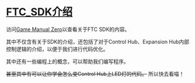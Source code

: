 # [FTC_SDK介绍](README.md)

访问[Game Manual Zero](https://gm0.org/zh-cn/latest/docs/software/index.html#)以查看关于FTC SDK的内容。

其中不仅含有关于SDK的介绍，还包括了对于Control Hub、Expansion Hub内部控制逻辑的介绍，以便于我们进行代码优化。

其中还有一些编程上的概念，可以帮助我们编写程序。

~~甚至其中有可以让你学会怎么变Control Hub上LED灯的代码。~~ 所以快去看喵！
